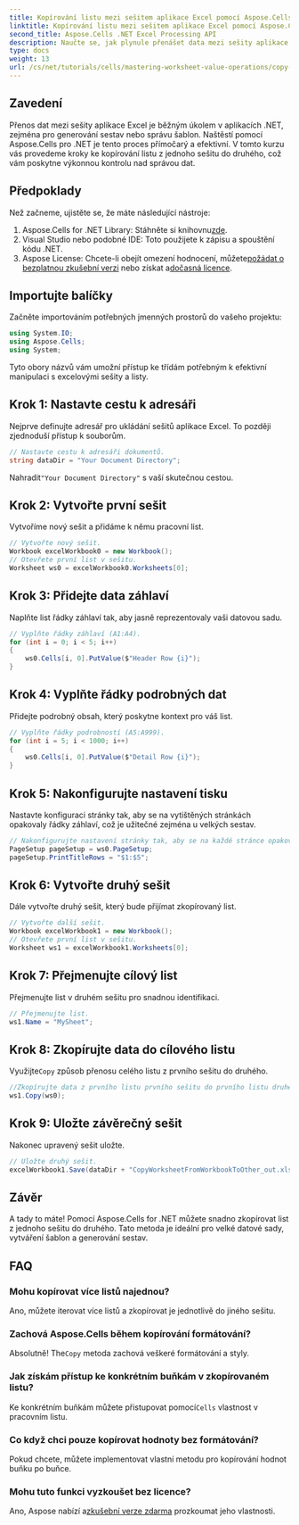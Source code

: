 ```yaml
---
title: Kopírování listu mezi sešitem aplikace Excel pomocí Aspose.Cells
linktitle: Kopírování listu mezi sešitem aplikace Excel pomocí Aspose.Cells
second_title: Aspose.Cells .NET Excel Processing API
description: Naučte se, jak plynule přenášet data mezi sešity aplikace Excel ve vašich aplikacích .NET pomocí Aspose.Cells. Tento komplexní výukový program vás provede každým krokem kopírování listů.
type: docs
weight: 13
url: /cs/net/tutorials/cells/mastering-worksheet-value-operations/copy-worksheet-between-workbooks/
---
```

## Zavedení

Přenos dat mezi sešity aplikace Excel je běžným úkolem v aplikacích .NET, zejména pro generování sestav nebo správu šablon. Naštěstí pomocí Aspose.Cells pro .NET je tento proces přímočarý a efektivní. V tomto kurzu vás provedeme kroky ke kopírování listu z jednoho sešitu do druhého, což vám poskytne výkonnou kontrolu nad správou dat.

## Předpoklady

Než začneme, ujistěte se, že máte následující nástroje:

1.  Aspose.Cells for .NET Library: Stáhněte si knihovnu[zde](https://releases.aspose.com/cells/net/).
2. Visual Studio nebo podobné IDE: Toto použijete k zápisu a spouštění kódu .NET.
3.  Aspose License: Chcete-li obejít omezení hodnocení, můžete[požádat o bezplatnou zkušební verzi](https://releases.aspose.com/) nebo získat a[dočasná licence](https://purchase.aspose.com/temporary-license/).

## Importujte balíčky

Začněte importováním potřebných jmenných prostorů do vašeho projektu:

```csharp
using System.IO;
using Aspose.Cells;
using System;
```

Tyto obory názvů vám umožní přístup ke třídám potřebným k efektivní manipulaci s excelovými sešity a listy.

## Krok 1: Nastavte cestu k adresáři

Nejprve definujte adresář pro ukládání sešitů aplikace Excel. To později zjednoduší přístup k souborům.

```csharp
// Nastavte cestu k adresáři dokumentů.
string dataDir = "Your Document Directory";
```
 Nahradit`"Your Document Directory"` s vaší skutečnou cestou.

## Krok 2: Vytvořte první sešit

Vytvoříme nový sešit a přidáme k němu pracovní list.

```csharp
// Vytvořte nový sešit.
Workbook excelWorkbook0 = new Workbook();
// Otevřete první list v sešitu.
Worksheet ws0 = excelWorkbook0.Worksheets[0];
```

## Krok 3: Přidejte data záhlaví

Naplňte list řádky záhlaví tak, aby jasně reprezentovaly vaši datovou sadu.

```csharp
// Vyplňte řádky záhlaví (A1:A4).
for (int i = 0; i < 5; i++)
{
    ws0.Cells[i, 0].PutValue($"Header Row {i}");
}
```

## Krok 4: Vyplňte řádky podrobných dat

Přidejte podrobný obsah, který poskytne kontext pro váš list.

```csharp
// Vyplňte řádky podrobností (A5:A999).
for (int i = 5; i < 1000; i++)
{
    ws0.Cells[i, 0].PutValue($"Detail Row {i}");
}
```

## Krok 5: Nakonfigurujte nastavení tisku

Nastavte konfiguraci stránky tak, aby se na vytištěných stránkách opakovaly řádky záhlaví, což je užitečné zejména u velkých sestav.

```csharp
// Nakonfigurujte nastavení stránky tak, aby se na každé stránce opakovaly řádky záhlaví.
PageSetup pageSetup = ws0.PageSetup;
pageSetup.PrintTitleRows = "$1:$5";
```

## Krok 6: Vytvořte druhý sešit

Dále vytvořte druhý sešit, který bude přijímat zkopírovaný list.

```csharp
// Vytvořte další sešit.
Workbook excelWorkbook1 = new Workbook();
// Otevřete první list v sešitu.
Worksheet ws1 = excelWorkbook1.Worksheets[0];
```

## Krok 7: Přejmenujte cílový list

Přejmenujte list v druhém sešitu pro snadnou identifikaci.

```csharp
// Přejmenujte list.
ws1.Name = "MySheet";
```

## Krok 8: Zkopírujte data do cílového listu

 Využijte`Copy` způsob přenosu celého listu z prvního sešitu do druhého.

```csharp
//Zkopírujte data z prvního listu prvního sešitu do prvního listu druhého sešitu.
ws1.Copy(ws0);
```

## Krok 9: Uložte závěrečný sešit

Nakonec upravený sešit uložte.

```csharp
// Uložte druhý sešit.
excelWorkbook1.Save(dataDir + "CopyWorksheetFromWorkbookToOther_out.xls");
```

## Závěr

A tady to máte! Pomocí Aspose.Cells for .NET můžete snadno zkopírovat list z jednoho sešitu do druhého. Tato metoda je ideální pro velké datové sady, vytváření šablon a generování sestav. 

## FAQ

### Mohu kopírovat více listů najednou?  
Ano, můžete iterovat více listů a zkopírovat je jednotlivě do jiného sešitu.

### Zachová Aspose.Cells během kopírování formátování?  
 Absolutně! The`Copy` metoda zachová veškeré formátování a styly.

### Jak získám přístup ke konkrétním buňkám v zkopírovaném listu?  
 Ke konkrétním buňkám můžete přistupovat pomocí`Cells` vlastnost v pracovním listu.

### Co když chci pouze kopírovat hodnoty bez formátování?  
Pokud chcete, můžete implementovat vlastní metodu pro kopírování hodnot buňku po buňce.

### Mohu tuto funkci vyzkoušet bez licence?  
 Ano, Aspose nabízí a[zkušební verze zdarma](https://releases.aspose.com/) prozkoumat jeho vlastnosti.